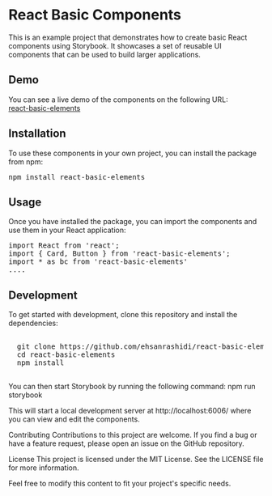 # React Basic Components

This is an example project that demonstrates how to create basic React components using Storybook. It showcases a set of reusable UI components that can be used to build larger applications.

## Demo

You can see a live demo of the components on the following URL:
<br/>
<a href="https://ehsanrashidi.github.io/react-basic-elements/?path=/docs/reactbasictemplate-card--docs">react-basic-elements<a>

## Installation

To use these components in your own project, you can install the package from npm:
<pre>npm install react-basic-elements</pre>

## Usage

Once you have installed the package, you can import the components and use them in your React application:
<pre>
import React from 'react';
import { Card, Button } from 'react-basic-elements';
import * as bc from 'react-basic-elements'
....
</pre>
## Development

To get started with development, clone this repository and install the dependencies:

<pre>
  
  git clone https://github.com/ehsanrashidi/react-basic-elements.git
  cd react-basic-elements
  npm install
  
</pre>

You can then start Storybook by running the following command:
npm run storybook

This will start a local development server at http://localhost:6006/ where you can view and edit the components.

Contributing
Contributions to this project are welcome. If you find a bug or have a feature request, please open an issue on the GitHub repository.

License
This project is licensed under the MIT License. See the LICENSE file for more information.

Feel free to modify this content to fit your project's specific needs.
